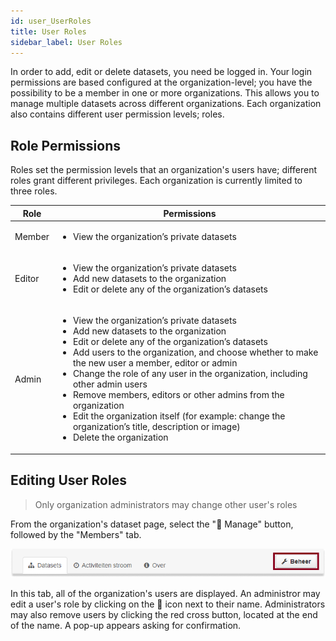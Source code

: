 ```yaml
---
id: user_UserRoles
title: User Roles
sidebar_label: User Roles
---
```

In order to add, edit or delete datasets, you need be logged in. Your login permissions are based configured at the organization-level; you have the possibility to be a member in one or more organizations. This allows you to manage multiple datasets across different organizations. Each organization also contains different user permission levels; roles. 

## Role Permissions
Roles set the permission levels that an organization's users have; different roles grant different privileges. Each organization is currently limited to three roles.

| Role | Permissions  | 
| ----------------------------  | ----------------------------   | 
| Member           |<ul><li>View the organization’s private datasets</li></ul> | 
| Editor           |<ul><li>View the organization’s private datasets</li><li>Add new datasets to the organization</li><li>Edit or delete any of the organization’s datasets</li></ul> | 
|Admin |<ul><li>View the organization’s private datasets</li><li>Add new datasets to the organization</li><li>Edit or delete any of the organization’s datasets</li><li>Add users to the organization, and choose whether to make the new user a member, editor or admin</li><li>Change the role of any user in the organization, including other admin users</li><li>Remove members, editors or other admins from the organization</li><li>Edit the organization itself (for example: change the organization’s title, description or image) </li><li>Delete the organization</li></ul>|



## Editing User Roles
> Only organization administrators may change other user's roles 

From the organization's dataset page, select the "🔧 Manage" button, followed by the "Members" tab.

![SCREENCAST: NEW_click manage then members](assets/Dataplatform/UserManagement/dataplatform_user_UserManagement_ManageUser.png)

In this tab, all of the organization's users are displayed. An administror may edit a user's role by clicking on the 🔧 icon next to their name. Administrators may also remove users by clicking the red cross button, located at the end of the name. A pop-up appears asking for confirmation. 
